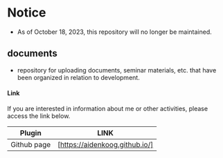 # Notice
- As of October 18, 2023, this repository will no longer be maintained.

## documents
- repository for uploading documents, seminar materials, etc. that have been organized in relation to development.


#### Link

If you are interested in information about me or other activities, please access the link below.

| Plugin      | LINK                                     |
| ----------- | ---------------------------------------- |
| Github page | [https://aidenkoog.github.io/] |
